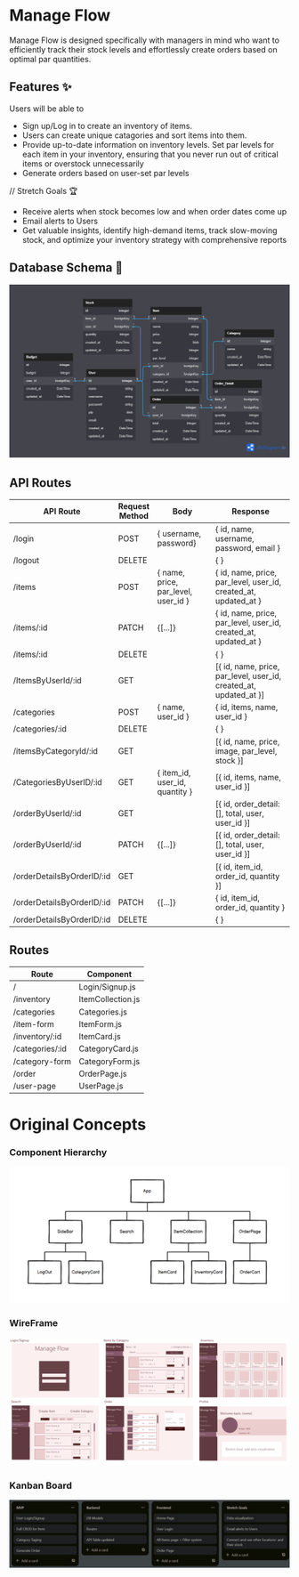 # Manage Flow
Manage Flow is designed specifically with managers in mind who want to efficiently track their stock levels and effortlessly create orders based on optimal par quantities.


## Features ✨
Users will be able to
- Sign up/Log in to create an inventory of items.
- Users can create unique catagories and sort items into them. 
- Provide up-to-date information on inventory levels. Set par levels for each item in your inventory, ensuring that you never run out of critical items or overstock unnecessarily
- Generate orders based on user-set par levels 

// Stretch Goals 🏆
- Receive alerts when stock becomes low and when order dates come up
- Email alerts to Users
- Get valuable insights, identify high-demand items, track slow-moving stock, and optimize your inventory strategy with comprehensive reports

## Database Schema 📝

<img src=imgs/dbmanage-flow.png>


## API Routes
| API Route  	| Request<br>Method 	| Body                                                            	| Response                                                            	|
|------------	|-------------------	|-----------------------------------------------------------------	|---------------------------------------------------------------------	|
| /login     	| POST               	| { username, password}                                             | { id, name, username, password, email }                               |
| /logout     	| DELETE              	|                                                              	    | { }                                                                	|
| /items     	| POST              	| { name, price, par_level, user_id }                       	    | { id, name, price, par_level, user_id, created_at, updated_at }    	|
| /items/:id    | PATCH              	| {[...]}                                                   	    | { id, name, price, par_level, user_id, created_at, updated_at }    	|
| /items/:id    | DELETE              	|                                                              	    | { }                                                                	|
| /ItemsByUserId/:id  | GET           	|                                                                   | [{ id, name, price, par_level, user_id, created_at, updated_at }]     |
| /categories   | POST               	| { name, user_id }                                                 | { id, items, name, user_id }                                          |
| /categories/:id | DELETE             	|                                                                	| { }                                                                   |
| /itemsByCategoryId/:id | GET      	|                                                              	    | [{ id, name, price, image, par_level, stock }]                    	|
| /CategoriesByUserID/:id | GET      	| { item_id, user_id, quantity }                               	    | [{ id, items, name, user_id }]                                	    |
| /orderByUserId/:id   | GET          	|                                                              	    | [{ id, order_detail: [], total, user, user_id }]                  	|
| /orderByUserId/:id   | PATCH         	| {[...]}                                                   	    | [{ id, order_detail: [], total, user, user_id }]                  	|
| /orderDetailsByOrderID/:id   | GET    |                                                              	    | [{ id, item_id, order_id, quantity }]                             	|
| /orderDetailsByOrderID/:id   | PATCH  | {[...]}                                                   	    | { id, item_id, order_id, quantity }                                	|
| /orderDetailsByOrderID/:id   | DELETE |                                                              	    | { }                                                                	|

## Routes

| Route              	| Component        	|
|---------------------	|------------------	|
| /                     | Login/Signup.js   |
| /inventory          	| ItemCollection.js |
| /categories           | Categories.js     |
| /item-form            | ItemForm.js       |
| /inventory/:id        | ItemCard.js       |
| /categories/:id       | CategoryCard.js   |
| /category-form        | CategoryForm.js   |
| /order            	| OrderPage.js      |
| /user-page            | UserPage.js       |


# Original Concepts 
### Component Hierarchy  
<img src=imgs/components.png>

### WireFrame 
<img src=imgs/Manage_Flow_WireFrame.png>

### Kanban Board
<img src=imgs/trello.png>
